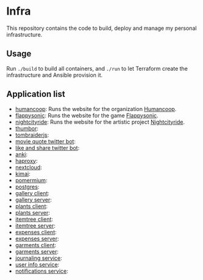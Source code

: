# Infra

This repository contains the code to build, deploy and manage my personal infrastructure.

## Usage

Run `./build` to build all containers, and `./run` to let Terraform create the infrastructure and Ansible provision it.

## Application list

- [humancoop](https://github.com/humancoop/web-vue): Runs the website for the organization [Humancoop](https://onghumancoop.org).
- [flappysonic](https://github.com/namelivia/flappysonic/): Runs the website for the game [Flappysonic](https://flappysonic.namelivia.com).
- [nightcityride](https://github.com/namelivia/nightcityride-server/): Runs the website for the artistic project [Nightcityride](https://nightcityride.namelivia.com).
- [thumbor](https://github.com/thumbor/thumbor): 
- [tombraiderjs](https://github.com/namelivia/tomb-raider-js-demo-site): 
- [movie quote twitter bot](https://github.com/namelivia/movie-quote-twitter-bot/): 
- [like and share twitter bot](https://github.com/namelivia/like-and-share-twitter-bot/):
- [anki](https://github.com/ankicommunity/anki-sync-server):
- [haproxy](https://github.com/haproxy/haproxy):
- [nextcloud](https://github.com/nextcloud/server):
- [kimai](https://github.com/kevinpapst/kimai2):
- [pomermium](https://github.com/pomerium/pomerium):
- [postgres](https://github.com/postgres/postgres):
- [gallery client](https://github.com/namelivia/gallery-client/):
- [gallery server](https://github.com/namelivia/gallery-server/):
- [plants client](https://github.com/namelivia/plants-client/):
- [plants server](https://github.com/namelivia/plants-server/):
- [itemtree client](https://github.com/namelivia/itemtree-client/):
- [itemtree server](https://github.com/namelivia/itemtree-server/):
- [expenses client](https://github.com/namelivia/expenses-client/):
- [expenses server](https://github.com/namelivia/expenses-server/):
- [garments client](https://github.com/namelivia/garments-client/):
- [garments server](https://github.com/namelivia/garments-server/):
- [journaling service](https://github.com/namelivia/journaling-service/):
- [user info service](https://github.com/namelivia/user-info-service):
- [notifications service](https://github.com/namelivia/notifications-service):
